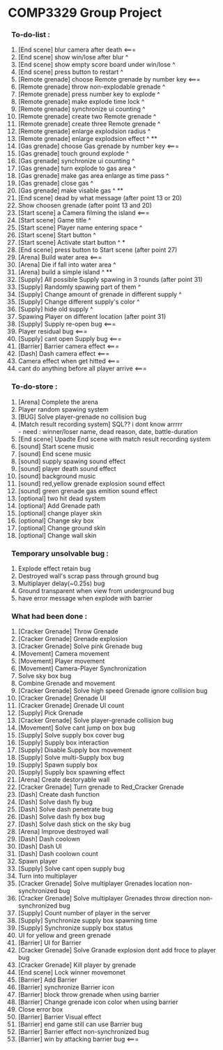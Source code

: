 # COMP3329 Group Project

### &nbsp;&nbsp;To-do-list :
1. [End scene] blur camera after death <===
2. [End scene] show win/lose after blur ^
4. [End scene] show empty score board under win/lose ^
5. [End scene] press button to restart ^
6. [Remote grenade] choose Remote grenade by number key <===
7. [Remote grenade] throw non-explodable grenade ^
8. [Remote grenade] press number key to explode ^
9. [Remote grenade] make explode time lock ^
10. [Remote grenade] synchronize ui counting ^
11. [Remote grenade] create two Remote grenade ^
12. [Remote grenade] create three Remote grenade ^
13. [Remote grenade] enlarge explodsion radius ^
14. [Remote grenade] enlarge explodsion effect ^ **
15. [Gas grenade] choose Gas grenade by number key <===
16. [Gas grenade] touch ground explode ^
17. [Gas grenade] synchronize ui counting ^
18. [Gas grenade] turn explode to gas area ^
19. [Gas grenade] make gas area enlarge as time pass ^
20. [Gas grenade] close gas ^
21. [Gas grenade] make visable gas ^ **
22. [End scene] dead by what message (after point 13 or 20)
23. Show choosen grenade (after point 13 and 20)
28. [Start scene] a Camera filming the island <===
29. [Start scene] Game title ^
30. [Start scene] Player name entering space ^
31. [Start scene] Start button ^
32. [Start scene] Activate start button ^ * 
33. [End scene] press button to Start scene (after point 27)
34. [Arena] Build water area <===
35. [Arena] Die if fall into water area ^
36. [Arena] build a simple island ^ **
37. [Supply] All possible Supply spawing in 3 rounds (after point 31)
38. [Supply] Randomly spawing part of them ^
39. [Supply] Change amount of grenade in different supply ^
40. [Supply] Change different supply's color ^
41. [Supply] hide old supply ^
42. Spawing Player on different location (after point 31)
45. [Supply] Supply re-open bug <===
46. Player residual bug <===
45. [Supply] cant open Supply bug <===
47. [Barrier] Barrier camera effect <===
47. [Dash] Dash camera effect <===
48. Camera effect when get hitted <===
49. cant do anything before all player arrive <===

### &nbsp;&nbsp;To-do-store :
1. [Arena] Complete the arena 
22. Player random spawing system 
23. [BUG] Solve player-grenade no collision bug
24. [Match result recording system] SQL?? i dont know arrrrr
</br> - need : winner/loser name, dead reason, date, battle-duration
26. [End scene] Upadte End scene with match result recording system 
28. [sound] Start scene music 
29. [sound] End scene music 
31. [sound] supply spawing sound effect 
32. [sound] player death sound effect
31. [sound] background music
32. [sound] red,yellow grenade explosion sound effect
33. [sound] green grenade gas emition sound effect 
34. [optional] two hit dead system
35. [optional] Add Grenade path 
36. [optional] change player skin 
37. [optional] Change sky box 
38. [optional] Change ground skin 
39. [optional] Change wall skin 

### &nbsp;&nbsp;Temporary unsolvable bug :
1. Explode effect retain bug
3. Destroyed wall's scrap pass through ground bug 
4. Multiplayer delay(~0.25s) bug
5. Ground transparent when view from underground bug
6. have error message when explode with barrier

### &nbsp;&nbsp;What had been done :
1. [Cracker Grenade] Throw Grenade 
2. [Cracker Grenade] Grenade explosion
3. [Cracker Grenade] Solve pink Grenade bug
4. [Movement] Camera movement
5. [Movement] Player movement
6. [Movement] Camera-Player Synchronization
7. Solve sky box bug 
8. Combine Grenade and movement
9. [Cracker Grenade] Solve high speed Grenade ignore collision bug
10. [Cracker Grenade] Grenade UI
11. [Cracker Grenade] Grenade UI count
12. [Supply] Pick Grenade
13. [Cracker Grenade] Solve player-grenade collision bug
14. [Movement] Solve cant jump on box bug
15. [Supply] Solve supply box cover bug 
16. [Supply] Supply box interaction
17. [Supply] Disable Supply box movement
18. [Supply] Solve multi-Supply box bug
19. [Supply] Spawn supply box
20. [Supply] Supply box spawning effect
21. [Arena] Create destoryable wall
22. [Cracker Grenade] Turn grenade to Red_Cracker Grenade
23. [Dash] Create dash function
24. [Dash] Solve dash fly bug
25. [Dash] Solve dash penetrate bug
26. [Dash] Solve dash fly box bug
27. [Dash] Solve dash stick on the sky bug
28. [Arena] Improve destroyed wall
29. [Dash] Dash coolown
30. [Dash] Dash UI
31. [Dash] Dash coolown count
32. Spawn player
33. [Supply] Solve cant open supply bug
34. Turn into multiplayer
35. [Cracker Grenade] Solve multiplayer Grenades location non-synchronized bug 
36. [Cracker Grenade] Solve multiplayer Grenades throw direction non-synchronized bug 
37. [Supply] Count number of player in the server 
38. [Supply] Synchronize supply box spawning time
39. [Supply] Synchronize supply box status
40. UI for yellow and green grenade
41. [Barrier] UI for Barrier
42. [Cracker Grenade] Solve Granade explosion dont add froce to player bug
43. [Cracker Grenade] Kill player by grenade
44. [End scene] Lock winner movemonet
45. [Barrier] Add Barrier
46. [Barrier] synchronize Barrier icon
47. [Barrier] block throw grenade when using barrier
48. [Barrier] Change grenade icon color when using barrier
49. Close error box
50. [Barrier] Barrier Visual effect
51. [Barrier] end game still can use Barrier bug
52. [Barrier] Barrier effect non-synchronized bug
53. [Barrier] win by attacking barrier bug <===
